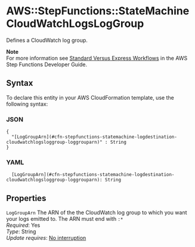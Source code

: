 # AWS::StepFunctions::StateMachine CloudWatchLogsLogGroup<a name="aws-properties-stepfunctions-statemachine-logdestination-cloudwatchlogsloggroup"></a>

Defines a CloudWatch log group\.

**Note**  
For more information see [Standard Versus Express Workflows](https://docs.aws.amazon.com/step-functions/latest/dg/concepts-standard-vs-express.html) in the AWS Step Functions Developer Guide\.

## Syntax<a name="aws-properties-stepfunctions-statemachine-logdestination-cloudwatchlogsloggroup-syntax"></a>

To declare this entity in your AWS CloudFormation template, use the following syntax:

### JSON<a name="aws-properties-stepfunctions-statemachine-logdestination-cloudwatchlogsloggroup-syntax.json"></a>

```
{
  "[LogGroupArn](#cfn-stepfunctions-statemachine-logdestination-cloudwatchlogsloggroup-loggrouparn)" : String
}
```

### YAML<a name="aws-properties-stepfunctions-statemachine-logdestination-cloudwatchlogsloggroup-syntax.yaml"></a>

```
  [LogGroupArn](#cfn-stepfunctions-statemachine-logdestination-cloudwatchlogsloggroup-loggrouparn): String
```

## Properties<a name="aws-properties-stepfunctions-statemachine-logdestination-cloudwatchlogsloggroup-properties"></a>

`LogGroupArn`  <a name="cfn-stepfunctions-statemachine-logdestination-cloudwatchlogsloggroup-loggrouparn"></a>
The ARN of the the CloudWatch log group to which you want your logs emitted to\. The ARN must end with `:*`   
*Required*: Yes  
*Type*: String  
*Update requires*: [No interruption](https://docs.aws.amazon.com/AWSCloudFormation/latest/UserGuide/using-cfn-updating-stacks-update-behaviors.html#update-no-interrupt)